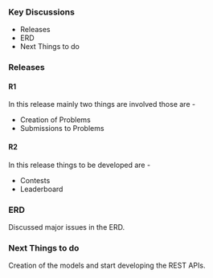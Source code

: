 ### Key Discussions

<ul>
    <li>Releases</li>
    <li>ERD</li>
    <li>Next Things to do</li>
</ul>

### Releases

#### R1

In this release mainly two things are involved those are -

<ul>
    <li>Creation of Problems</li>
    <li>Submissions to Problems</li>
</ul>

#### R2

In this release things to be developed are -

<ul>
    <li>Contests</li>
    <li>Leaderboard</li>
</ul>

### ERD

Discussed major issues in the ERD.

### Next Things to do 

Creation of the models and start developing the REST APIs.